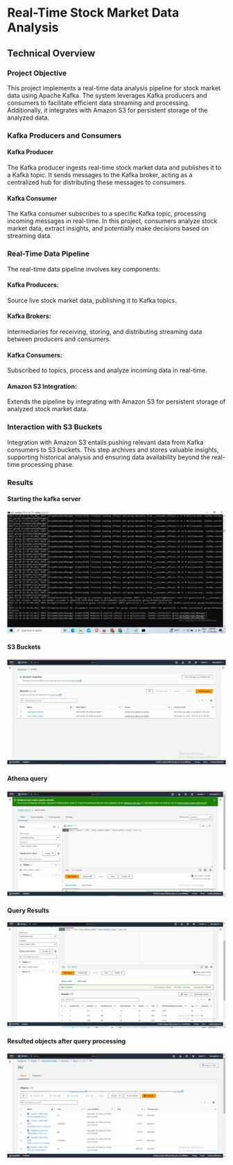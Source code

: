 # Real-Time Stock Market Data Analysis

## Technical Overview

### Project Objective

This project implements a real-time data analysis pipeline for stock market data using Apache Kafka. The system leverages Kafka producers and consumers to facilitate efficient data streaming and processing. Additionally, it integrates with Amazon S3 for persistent storage of the analyzed data.

### Kafka Producers and Consumers

#### Kafka Producer

The Kafka producer ingests real-time stock market data and publishes it to a Kafka topic. It sends messages to the Kafka broker, acting as a centralized hub for distributing these messages to consumers.
#### Kafka Consumer
The Kafka consumer subscribes to a specific Kafka topic, processing incoming messages in real-time. In this project, consumers analyze stock market data, extract insights, and potentially make decisions based on streaming data.

### Real-Time Data Pipeline
The real-time data pipeline involves key components:

#### Kafka Producers: 
Source live stock market data, publishing it to Kafka topics.
#### Kafka Brokers: 
Intermediaries for receiving, storing, and distributing streaming data between producers and consumers.
#### Kafka Consumers: 
Subscribed to topics, process and analyze incoming data in real-time.
#### Amazon S3 Integration:
Extends the pipeline by integrating with Amazon S3 for persistent storage of analyzed stock market data.
### Interaction with S3 Buckets
Integration with Amazon S3 entails pushing relevant data from Kafka consumers to S3 buckets. This step archives and stores valuable insights, supporting historical analysis and ensuring data availability beyond the real-time processing phase.
### Results
#### Starting the kafka server

![Starting Kafka Server -](Starting%20kafka%20server.png)

#### S3 Buckets
![S3 buckets - ](images/S3%20buckets.png)

#### Athena query
![Athena query -](images/Athenaquery.png)

#### Query Results
![Query Results - ](images/queryResults.png)

#### Resulted objects after query processing
![Resulted objects after query processing - ](images/ResultingObjects.png)
